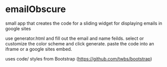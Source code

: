 # emailObscure
small app that creates the code for a sliding widget for displaying emails in google sites

use generator.html and fill out the email and name feilds. select or customize the color scheme and click generate. paste the code into an iframe or a google sites embed.

uses code/ styles from Bootstrap (https://github.com/twbs/bootstrap)
